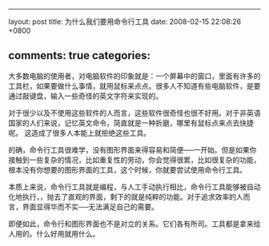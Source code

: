
---
layout: post
title: 为什么我们要用命令行工具
date: 2008-02-15 22:08:26 +0800

comments: true
categories: 
---

大多数电脑的使用者，对电脑软件的印象就是：一个屏幕中的窗口，里面有许多的工具栏，如果要做什么事情，就用鼠标来点点。很多人不知道有些电脑软件，是要通过敲键盘，输入一些奇怪的英文字符来实现的。

对于很少以及不使用这些软件的人而言，这些软件很奇怪也很不好用。对于非英语国家的人们来说，记忆英文命令，简直就是一种折磨，哪里有鼠标点来点去快捷呢。
这造成了很多人本能上就拒绝这些工具。

的确，命令行工具很难学，没有图形界面来得容易和简便──一开始。但是如果你接触到一些复杂的情况，比如重复性的劳动，你会觉得很累，比如很复杂的功能，根本没有你想要的图形界面的工具，这个时候，你就要尝试使用命令行工具。

本质上来说，命令行工具就是编程，与人工手动执行相比，命令行工具能够被自动化地执行，，抛去了直观的界面，剩下的就是纯粹的功能。对于追求效率的人而言，界面显得华而不实──无法满足自己的需要。

即便如此，命令行和图形界面也不是对立的关系。它们各有所司。工具都是拿来给人用的。什么好用就用什么。
